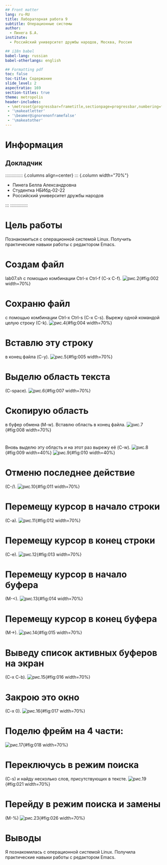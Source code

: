 ```yaml
---
## Front matter
lang: ru-RU
title: Лабораторная работа 9
subtitle: Операционные системы
author:
  - Пинега Б.А.
institute:
  - Российский университет дружбы народов, Москва, Россия

## i18n babel
babel-lang: russian
babel-otherlangs: english

## Formatting pdf
toc: false
toc-title: Содержание
slide_level: 2
aspectratio: 169
section-titles: true
theme: metropolis
header-includes:
 - \metroset{progressbar=frametitle,sectionpage=progressbar,numbering=fraction}
 - '\makeatletter'
 - '\beamer@ignorenonframefalse'
 - '\makeatother'
---
```


# Информация

## Докладчик

:::::::::::::: {.columns align=center}
::: {.column width="70%"}

  * Пинега Белла Александровна
  * Студентка НБИбд-02-22
  * Российский университет дружбы народов

:::
::::::::::::::

# Цель работы

Познакомиться с операционной системой Linux. Получить практические навыки работы с редактором Emacs.

# Создам файл 
lab07.sh с помощью комбинации Ctrl-x Ctrl-f (C-x C-f).
![рис.2](image/2.png){#fig:002 width=70%}
#  Сохраню файл 
с помощью комбинации Ctrl-x Ctrl-s (C-x C-s). Вырежу одной командой целую строку (С-k).
![рис.4](image/4.png){#fig:004 width=70%}
#  Вставлю эту строку 
в конец файла (C-y).
![рис.5](image/5.png){#fig:005 width=70%}
#  Выделю область текста 
(C-space).
![рис.6](image/7.png){#fig:007 width=70%}
# Скопирую область 
в буфер обмена (M-w). Вставлю область в конец файла.
![рис.7](image/8.png){#fig:008 width=70%}
# 
 Вновь выделю эту область и на этот раз вырежу её (C-w).
![рис.8](image/9.png){#fig:009 width=40%}
![рис.9](image/10.png){#fig:010 width=40%}
#  Отменю последнее действие 
(C-/).
![рис.10](image/11.png){#fig:011 width=70%}
#  Перемещу курсор в начало строки 
(C-a).
![рис.11](image/12.png){#fig:012 width=70%}
#  Перемещу курсор в конец строки 
(C-e).
![рис.12](image/13.png){#fig:013 width=70%}
#  Перемещу курсор в начало буфера 
(M-<).
![рис.13](image/14.png){#fig:014 width=70%}
#  Перемещу курсор в конец буфера
 (M->).
![рис.14](image/15.png){#fig:015 width=70%}
#  Выведу список активных буферов на экран 
(C-x C-b).
![рис.15](image/16.png){#fig:016 width=70%}
#  Закрою это окно
 (C-x 0).
![рис.16](image/17.png){#fig:017 width=70%}
#  Поделю фрейм на 4 части: 
![рис.17](image/18.png){#fig:018 width=70%}
#  Переключусь в режим поиска 
(C-s) и найду несколько слов, присутствующих в тексте.
![рис.19](image/21.png){#fig:021 width=70%}
#  Перейду в режим поиска и замены
 (M-%)
![рис.23](image/26.png){#fig:026 width=70%}

# Выводы

Я познакомилась с операционной системой Linux. Получила практические навыки работы с редактором Emacs.
